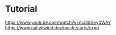 # Tutorial

https://www.youtube.com/watch?v=mJ3bGvy0WAY
https://www.nativewind.dev/quick-starts/expo